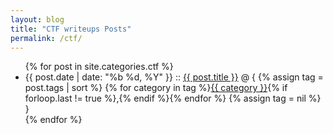 ```yaml
---
layout: blog
title: "CTF writeups Posts"
permalink: /ctf/
---
```


<ul class="posts">
    {% for post in site.categories.ctf %}
        <li>
            <span class="post-date">{{ post.date | date: "%b %d, %Y" }}</span>
            ::
            <a class="post-link" href="https://keiz44l.github.io{{ post.url }}">{{ post.title }}</a>
            @ {
            {% assign tag = post.tags | sort %}
            {% for category in tag %}<span><a href="{{ site.baseurl }}category/#{{ category }}" class="reserved">{{ category }}</a>{% if forloop.last != true %},{% endif %}</span>{% endfor %}
            {% assign tag = nil %}
            }
        </li>
    {% endfor %}
</ul>
